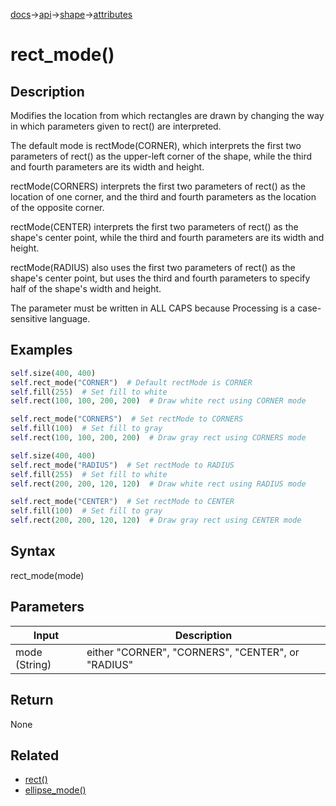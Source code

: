[docs](/docs/)→[api](/docs/api)→[shape](/docs/api/shape/)→[attributes](/docs/api/shape/attributes/)

# rect_mode()

## Description

Modifies the location from which rectangles are drawn by changing the way in which parameters given to rect() are interpreted.

The default mode is rectMode(CORNER), which interprets the first two parameters of rect() as the upper-left corner of the shape, while the third and fourth parameters are its width and height.

rectMode(CORNERS) interprets the first two parameters of rect() as the location of one corner, and the third and fourth parameters as the location of the opposite corner.

rectMode(CENTER) interprets the first two parameters of rect() as the shape's center point, while the third and fourth parameters are its width and height.

rectMode(RADIUS) also uses the first two parameters of rect() as the shape's center point, but uses the third and fourth parameters to specify half of the shape's width and height.

The parameter must be written in ALL CAPS because Processing is a case-sensitive language.

## Examples
```py
self.size(400, 400)
self.rect_mode("CORNER")  # Default rectMode is CORNER
self.fill(255)  # Set fill to white
self.rect(100, 100, 200, 200)  # Draw white rect using CORNER mode

self.rect_mode("CORNERS")  # Set rectMode to CORNERS
self.fill(100)  # Set fill to gray
self.rect(100, 100, 200, 200)  # Draw gray rect using CORNERS mode
```

```py
self.size(400, 400)
self.rect_mode("RADIUS")  # Set rectMode to RADIUS
self.fill(255)  # Set fill to white
self.rect(200, 200, 120, 120)  # Draw white rect using RADIUS mode

self.rect_mode("CENTER")  # Set rectMode to CENTER
self.fill(100)  # Set fill to gray
self.rect(200, 200, 120, 120)  # Draw gray rect using CENTER mode
```

## Syntax

rect_mode(mode)

## Parameters

| Input | Description |
|-------|-------------|
| mode (String) | either "CORNER", "CORNERS", "CENTER", or "RADIUS" |

## Return

None

## Related

- [rect()](/docs/api/shape/2d_primitives/rect_.md)
- [ellipse_mode()](/docs/api/shape/attributes/ellipse_mode_.md)
